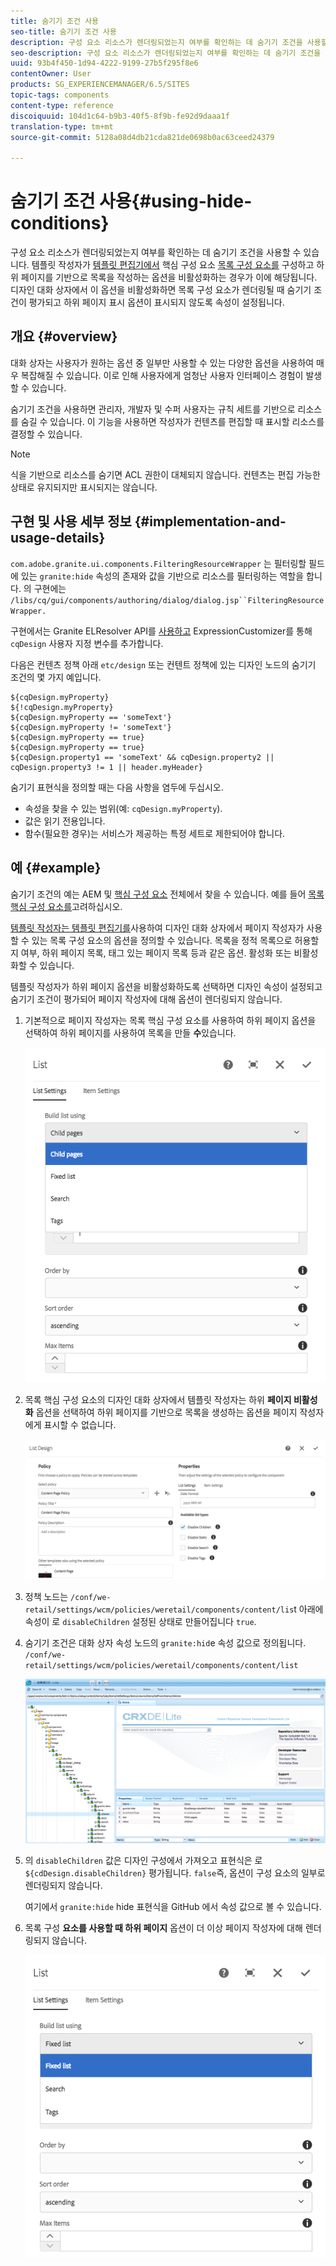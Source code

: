 ```yaml
---
title: 숨기기 조건 사용
seo-title: 숨기기 조건 사용
description: 구성 요소 리소스가 렌더링되었는지 여부를 확인하는 데 숨기기 조건을 사용할 수 있습니다.
seo-description: 구성 요소 리소스가 렌더링되었는지 여부를 확인하는 데 숨기기 조건을 사용할 수 있습니다.
uuid: 93b4f450-1d94-4222-9199-27b5f295f8e6
contentOwner: User
products: SG_EXPERIENCEMANAGER/6.5/SITES
topic-tags: components
content-type: reference
discoiquuid: 104d1c64-b9b3-40f5-8f9b-fe92d9daaa1f
translation-type: tm+mt
source-git-commit: 5128a08d4db21cda821de0698b0ac63ceed24379

---
```



# 숨기기 조건 사용{#using-hide-conditions}

구성 요소 리소스가 렌더링되었는지 여부를 확인하는 데 숨기기 조건을 사용할 수 있습니다. 템플릿 작성자가 [템플릿 편집기에서](https://helpx.adobe.com/experience-manager/core-components/using/list.html) 핵심 구성 요소 [목록 구성 요소를](/help/sites-authoring/templates.md) 구성하고 하위 페이지를 기반으로 목록을 작성하는 옵션을 비활성화하는 경우가 이에 해당됩니다. 디자인 대화 상자에서 이 옵션을 비활성화하면 목록 구성 요소가 렌더링될 때 숨기기 조건이 평가되고 하위 페이지 표시 옵션이 표시되지 않도록 속성이 설정됩니다.

## 개요 {#overview}

대화 상자는 사용자가 원하는 옵션 중 일부만 사용할 수 있는 다양한 옵션을 사용하여 매우 복잡해질 수 있습니다. 이로 인해 사용자에게 엄청난 사용자 인터페이스 경험이 발생할 수 있습니다.

숨기기 조건을 사용하면 관리자, 개발자 및 수퍼 사용자는 규칙 세트를 기반으로 리소스를 숨길 수 있습니다. 이 기능을 사용하면 작성자가 컨텐츠를 편집할 때 표시할 리소스를 결정할 수 있습니다.

>[!NOTE]
>
>식을 기반으로 리소스를 숨기면 ACL 권한이 대체되지 않습니다. 컨텐츠는 편집 가능한 상태로 유지되지만 표시되지는 않습니다.

## 구현 및 사용 세부 정보 {#implementation-and-usage-details}

`com.adobe.granite.ui.components.FilteringResourceWrapper` 는 필터링할 필드에 있는 `granite:hide` 속성의 존재와 값을 기반으로 리소스를 필터링하는 역할을 합니다. 의 구현에는 `/libs/cq/gui/components/authoring/dialog/dialog.jsp``FilteringResourceWrapper.`

구현에서는 Granite ELResolver API를 [사용하고](https://helpx.adobe.com/experience-manager/6-5/sites/developing/using/reference-materials/granite-ui/api/jcr_root/libs/granite/ui/docs/server/el.html) ExpressionCustomizer를 통해 `cqDesign` 사용자 지정 변수를 추가합니다.

다음은 컨텐츠 정책 아래 `etc/design` 또는 컨텐트 정책에 있는 디자인 노드의 숨기기 조건의 몇 가지 예입니다.

```
${cqDesign.myProperty}
${!cqDesign.myProperty}
${cqDesign.myProperty == 'someText'}
${cqDesign.myProperty != 'someText'}
${cqDesign.myProperty == true}
${cqDesign.myProperty == true}
${cqDesign.property1 == 'someText' && cqDesign.property2 || cqDesign.property3 != 1 || header.myHeader}
```

숨기기 표현식을 정의할 때는 다음 사항을 염두에 두십시오.

* 속성을 찾을 수 있는 범위(예:
     `cqDesign.myProperty`).
* 값은 읽기 전용입니다.
* 함수(필요한 경우)는 서비스가 제공하는 특정 세트로 제한되어야 합니다.

## 예 {#example}

숨기기 조건의 예는 AEM 및 [핵심 구성 요소](https://docs.adobe.com/content/help/en/experience-manager-core-components/using/introduction.html) 전체에서 찾을 수 있습니다. 예를 들어 [목록 핵심 구성 요소를](https://helpx.adobe.com/experience-manager/core-components/using/list.html)고려하십시오.

[템플릿 작성자는 템플릿 편집기를](/help/sites-authoring/templates.md)사용하여 디자인 대화 상자에서 페이지 작성자가 사용할 수 있는 목록 구성 요소의 옵션을 정의할 수 있습니다. 목록을 정적 목록으로 허용할지 여부, 하위 페이지 목록, 태그 있는 페이지 목록 등과 같은 옵션. 활성화 또는 비활성화할 수 있습니다.

템플릿 작성자가 하위 페이지 옵션을 비활성화하도록 선택하면 디자인 속성이 설정되고 숨기기 조건이 평가되어 페이지 작성자에 대해 옵션이 렌더링되지 않습니다.

1. 기본적으로 페이지 작성자는 목록 핵심 구성 요소를 사용하여 하위 페이지 옵션을 선택하여 하위 페이지를 사용하여 목록을 만들 **수**&#x200B;있습니다.

   ![chlimage_1-218](assets/chlimage_1-218.png)

1. 목록 핵심 구성 요소의 디자인 대화 상자에서 템플릿 작성자는 하위 **페이지 비활성화** 옵션을 선택하여 하위 페이지를 기반으로 목록을 생성하는 옵션을 페이지 작성자에게 표시할 수 없습니다.

   ![chlimage_1-219](assets/chlimage_1-219.png)

1. 정책 노드는 `/conf/we-retail/settings/wcm/policies/weretail/components/content/lis`t 아래에 속성이 로 `disableChildren` 설정된 상태로 만들어집니다 `true`.
1. 숨기기 조건은 대화 상자 속성 노드의 `granite:hid`e 속성 값으로 정의됩니다. `/conf/we-retail/settings/wcm/policies/weretail/components/content/list`

   ![chlimage_1-220](assets/chlimage_1-220.png)

1. 의 `disableChildren` 값은 디자인 구성에서 가져오고 표현식은 로 `${cdDesign.disableChildren}` 평가됩니다. `false`즉, 옵션이 구성 요소의 일부로 렌더링되지 않습니다.

   여기에서 `granite:hide` hide 표현식을 GitHub [](https://github.com/Adobe-Marketing-Cloud/aem-core-wcm-components/blob/master/content/src/content/jcr_root/apps/core/wcm/components/list/v1/list/_cq_dialog/.content.xml#L40)에서 속성 값으로 볼 수 있습니다.

1. 목록 구성 **요소를 사용할 때 하위 페이지** 옵션이 더 이상 페이지 작성자에 대해 렌더링되지 않습니다.

   ![chlimage_1-221](assets/chlimage_1-221.png)

